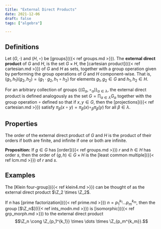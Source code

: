 ```yaml
---
title: "External Direct Products"
date: 2021-12-06
draft: false
tags: ["algebra"]

---
```



## Definitions
Let $(G, \cdot)$ and $(H, \circ)$ be [groups]({{< ref groups.md >}}). The **external direct product** of $G$ and $H$, is the set $G \times H$, the [cartesian product]({{< ref cartesian.md >}}) of $G$ and $H$ as sets, together with a group operation given by performing the group operations of $G$ and $H$ component-wise. That is, $(g_1,h_1) (g_2,h_2) = (g_1 \cdot g_2, h_1 \circ h_2)$ for elements $g_1,g_2 \in G$ and $h_1, h_2 \in H$. 

For an arbitrary collection of groups $\{(G_\alpha, \circ_\alpha)\}_{\alpha \in \lambda}$, the external direct product is defined analogously as the set $G = \prod_{\alpha \in \lambda} G_\alpha$ together with the group operation $\circ$ defined so that if $x,y \in G$, then the [projections]({{< ref cartesian.md >}}) satisfy $\pi_\beta (x \circ y) = \pi_\beta(x) \circ_\beta \pi_\beta(y)$ for all $\beta \in \lambda$. 

## Properties
The order of the external direct product of $G$ and $H$ is the product of their orders if both are finite, and infinite if one or both are infinite. 

**Proposition:** If $g \in G$ has [order]({{< ref groups.md >}}) $r$ and $h \in H$ has order $s$, then the order of $(g,h) \in G \times H$ is the [least common multiple]({{< ref lcm.md >}}) of $r$ and $s$.

## Examples
The [Klein four-group]({{< ref klein4.md >}}) can be thought of as the external direct product $\Z_2 \times \Z_2$.

If $n$ has [prime factorization]({{< ref prime.md >}}) $n = p_1^{k_1} \dots p_m^{k_m}$, then the group [$\Z_n$]({{< ref ints_modn.md >}}) is [isomorphic]({{< ref grp_morph.md >}}) to the external direct product $$\Z_n \cong \Z_{p_1^{k_1}} \times \dots \times \Z_{p_m^{k_m}}.$$

